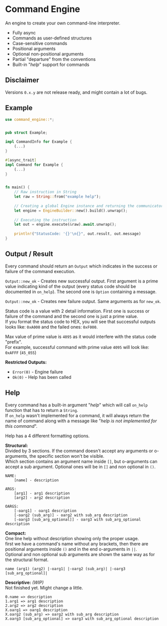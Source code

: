# Command Engine
An engine to create your own command-line interpreter. <br>
- Fully async
- Commands as user-defined structures
- Case-sensitive commands
- Positional arguments
- Optional non-positional arguments
- Partial "departure" from the conventions
- Built-in "*help*" support for commands

## Disclaimer
Versions `0.x.y` are not release ready, and might contain a lot of bugs. <br>

## Example
```rust
use command_engine::*;


pub struct Example;

impl CommandInfo for Example {
    (...)
}

#[async_trait]
impl Command for Example {
    (...)
}


fn main() {
    // Raw instruction in String 
    let raw = String::from("example help");
    
    // Creating a global Engine instance and returning the communicator
    let engine = EngineBuilder::new().build().unwrap();
    
    // Executing the instruction
    let out = engine.execute(&raw).await.unwrap();
    
    println!("StatusCode: '{}'\n{}", out.result, out.message)
}
```

## Output / Result
Every command should return an `Output` which indicates in the success or failure of the command execution.

`Output::new_ok` - Creates new successful output. First argument is a prime value indicating kind of the output (every status code should be documented in `on_help`). The second one is `Option` containing a message. 

`Output::new_ok` - Creates new failure output. Same arguments as for `new_ok`. 

Status code is a value with 2 detail information. First one is success or failure of the command and the second one is just a prime value.<br>
If you format the status code to HEX, you will see that successful outputs looks like: `0xA000` and the failed ones: `0xF000`.

Max value of prime value is `4095` as it would interfere with the status code "prefix". <br>
For example, successful command with prime value `4095` will look like: `0xAFFF` (`45_055`)

**Restricted Outputs:**
- `Error(0)` - Engine failure
- `Ok(0)` - Help has been called

## Help
Every command has a built-in argument "*help*" which will call `on_help` function that has to return a `String`. <br>
If `on_help` wasn't implemented for a command, it will always return the name of command along with a message like "*help is not implemented for this command*".

Help has a 4 different formatting options.

__**Structural:**__ <br>
Divided by 3 sections. If the command doesn't accept any arguments or o-arguments, the specific section won't be visible. <br>
Which section contains an argument name inside `[]`, but o-arguments can accept a sub argument. Optional ones will be in `[]` and non optional in `()`.
```
NAME:
	[name] - description

ARGS:
	[arg1] - arg1 description
	[arg2] - arg2 description

OARGS:
	[-oarg1] - oarg1 description
	[-oarg2 (sub_arg)] - oarg2 with sub_arg description
	[-oarg3 [sub_arg_optional]] - oarg3 with sub_arg_optional description
```

__**Compact:**__ <br>
One line help without description showing only the proper usage.<br>
first we have a command's name without any brackets, then there are positional arguments inside `()` and in the end o-arguments in `||`.<br>
Optional and non optional sub arguments are shown the same way as for the structural format. 
```
name (arg1) (arg2) |-oarg1| |-oarg2 (sub_arg)| |-oarg3 [sub_arg_optional]|
```

__**Descriptive:**__ *(WIP)* <br>
Not finished yet. Might change a little.
```
0.name => description
1.arg1 => arg1 description
2.arg2 => arg2 description
X.oarg1 => oarg1 description
X.oarg2 (sub_arg) => oarg2 with sub_arg description
X.oarg3 [sub_arg_optional] => oarg3 with sub_arg_optional description
```
